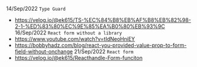14/Sep/2022 `Type Guard` 
- https://velog.io/@ek615/TS-%EC%84%B8%EB%AF%B8%EB%82%98-2-1-%ED%83%80%EC%9E%85%EA%B0%80%EB%93%9C
16/Sep/2022 `React form without a library`
-  https://www.youtube.com/watch?v=tIdNeoHniEY
-  https://bobbyhadz.com/blog/react-you-provided-value-prop-to-form-field-without-onchange 
21/Sep/2022 `React form`
- https://velog.io/@ek615/Reacthandle-Form-funciton
